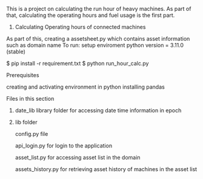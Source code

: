 This is a project on calculating the run hour of heavy machines. As part of that, calculating the operating hours and fuel usage is the first part.

1. Calculating Operating hours of connected machines

As part of this, creating a assetsheet.py  which contains asset information such as domain name 
To run:  setup enviroment python version = 3.11.0 (stable)

$ pip install -r requirement.txt
$ python run_hour_calc.py




Prerequisites

creating and activating environment in python
installing pandas

Files in this section

1. date_lib library folder for accessing date time information in epoch

2. lib folder 

   config.py file 

   api_login.py for login to the application

   asset_list.py for accessing asset list in the domain

   assets_history.py for retrieving asset history of machines in the asset list